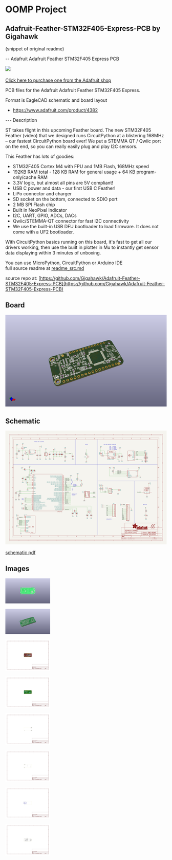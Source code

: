 # OOMP Project  
## Adafruit-Feather-STM32F405-Express-PCB  by Gigahawk  
  
(snippet of original readme)  
  
-- Adafruit Adafruit Feather STM32F405 Express PCB  
  
<a href="http://www.adafruit.com/products/4382"><img src="assets/4382.jpg?raw=true" width="500px"><br/>  
Click here to purchase one from the Adafruit shop</a>  
  
PCB files for the Adafruit Adafruit Feather STM32F405 Express.   
  
Format is EagleCAD schematic and board layout  
* https://www.adafruit.com/product/4382  
  
--- Description  
  
ST takes flight in this upcoming Feather board. The new STM32F405 Feather (video) that we designed runs CircuitPython at a blistering 168MHz – our fastest CircuitPython board ever! We put a STEMMA QT / Qwiic port on the end, so you can really easily plug and play I2C sensors.  
  
This Feather has lots of goodies:  
  
* STM32F405 Cortex M4 with FPU and 1MB Flash, 168MHz speed  
* 192KB RAM total - 128 KB RAM for general usage + 64 KB program-only/cache RAM  
* 3.3V logic, but almost all pins are 5V compliant!  
* USB C power and data - our first USB C Feather!  
* LiPo connector and charger  
* SD socket on the bottom, connected to SDIO port  
* 2 MB SPI Flash chip  
* Built in NeoPixel indicator  
* I2C, UART, GPIO, ADCs, DACs  
* Qwiic/STEMMA-QT connector for fast I2C connectivity  
* We use the built-in USB DFU bootloader to load firmware. It does not come with a UF2 bootloader.  
  
With CircuitPython basics running on this board, it's fast to get all our drivers working, then use the built in plotter in Mu to instantly get sensor data displaying within 3 minutes of unboxing.  
  
You can use MicroPython, CircuitPython or Arduino IDE  
  full source readme at [readme_src.md](readme_src.md)  
  
source repo at: [https://github.com/Gigahawk/Adafruit-Feather-STM32F405-Express-PCB](https://github.com/Gigahawk/Adafruit-Feather-STM32F405-Express-PCB)  
## Board  
  
[![working_3d.png](working_3d_600.png)](working_3d.png)  
## Schematic  
  
[![working_schematic.png](working_schematic_600.png)](working_schematic.png)  
  
[schematic pdf](working_schematic.pdf)  
## Images  
  
[![working_3D_bottom.png](working_3D_bottom_140.png)](working_3D_bottom.png)  
  
[![working_3D_top.png](working_3D_top_140.png)](working_3D_top.png)  
  
[![working_assembly_page_01.png](working_assembly_page_01_140.png)](working_assembly_page_01.png)  
  
[![working_assembly_page_02.png](working_assembly_page_02_140.png)](working_assembly_page_02.png)  
  
[![working_assembly_page_03.png](working_assembly_page_03_140.png)](working_assembly_page_03.png)  
  
[![working_assembly_page_04.png](working_assembly_page_04_140.png)](working_assembly_page_04.png)  
  
[![working_assembly_page_05.png](working_assembly_page_05_140.png)](working_assembly_page_05.png)  
  
[![working_assembly_page_06.png](working_assembly_page_06_140.png)](working_assembly_page_06.png)  
